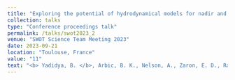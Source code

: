 ```yaml
---
title: "Exploring the potential of hydrodynamical models for nadir and swath internal tide corrections"
collection: talks
type: "Conference proceedings talk"
permalink: /talks/swot2023_2
venue: "SWOT Science Team Meeting 2023"
date: 2023-09-21
location: "Toulouse, France"
value: "11"
text: "<b> Yadidya, B. </b>, Arbic, B. K., Nelson, A., Zaron, E. D., Ray, R., Buijsman, M. C., & Thakur, R. &quot;Exploring the potential of hydrodynamical models for nadir and swath internal tide corrections&quot;. <b><i>SWOT Science Team Meeting</i></b>, September 2023, Toulouse, France."
---
```

